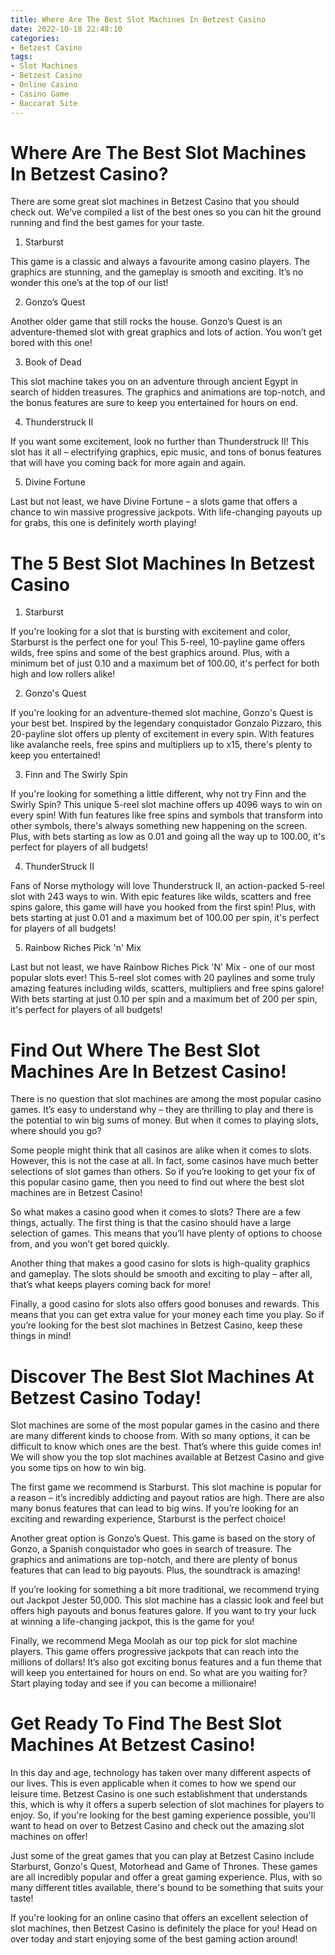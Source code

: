 ```yaml
---
title: Where Are The Best Slot Machines In Betzest Casino
date: 2022-10-18 22:48:10
categories:
- Betzest Casino
tags:
- Slot Machines
- Betzest Casino
- Online Casino
- Casino Game
- Baccarat Site
---
```



#  Where Are The Best Slot Machines In Betzest Casino?

There are some great slot machines in Betzest Casino that you should check out. We’ve compiled a list of the best ones so you can hit the ground running and find the best games for your taste.

1. Starburst

This game is a classic and always a favourite among casino players. The graphics are stunning, and the gameplay is smooth and exciting. It’s no wonder this one’s at the top of our list!

2. Gonzo’s Quest

Another older game that still rocks the house. Gonzo’s Quest is an adventure-themed slot with great graphics and lots of action. You won’t get bored with this one!

3. Book of Dead

This slot machine takes you on an adventure through ancient Egypt in search of hidden treasures. The graphics and animations are top-notch, and the bonus features are sure to keep you entertained for hours on end.

4. Thunderstruck II

If you want some excitement, look no further than Thunderstruck II! This slot has it all – electrifying graphics, epic music, and tons of bonus features that will have you coming back for more again and again.

5. Divine Fortune

Last but not least, we have Divine Fortune – a slots game that offers a chance to win massive progressive jackpots. With life-changing payouts up for grabs, this one is definitely worth playing!

#  The 5 Best Slot Machines In Betzest Casino

1. Starburst

If you're looking for a slot that is bursting with excitement and color, Starburst is the perfect one for you! This 5-reel, 10-payline game offers wilds, free spins and some of the best graphics around. Plus, with a minimum bet of just 0.10 and a maximum bet of 100.00, it's perfect for both high and low rollers alike!

2. Gonzo's Quest

If you're looking for an adventure-themed slot machine, Gonzo's Quest is your best bet. Inspired by the legendary conquistador Gonzalo Pizzaro, this 20-payline slot offers up plenty of excitement in every spin. With features like avalanche reels, free spins and multipliers up to x15, there's plenty to keep you entertained!

3. Finn and The Swirly Spin

 If you're looking for something a little different, why not try Finn and the Swirly Spin? This unique 5-reel slot machine offers up 4096 ways to win on every spin! With fun features like free spins and symbols that transform into other symbols, there's always something new happening on the screen. Plus, with bets starting as low as 0.01 and going all the way up to 100.00, it's perfect for players of all budgets!

4. ThunderStruck II

Fans of Norse mythology will love Thunderstruck II, an action-packed 5-reel slot with 243 ways to win. With epic features like wilds, scatters and free spins galore, this game will have you hooked from the first spin! Plus, with bets starting at just 0.01 and a maximum bet of 100.00 per spin, it's perfect for players of all budgets!

5. Rainbow Riches Pick 'n' Mix

Last but not least, we have Rainbow Riches Pick 'N' Mix - one of our most popular slots ever! This 5-reel slot comes with 20 paylines and some truly amazing features including wilds, scatters, multipliers and free spins galore! With bets starting at just 0.10 per spin and a maximum bet of 200 per spin, it's perfect for players of all budgets!

#  Find Out Where The Best Slot Machines Are In Betzest Casino!

There is no question that slot machines are among the most popular casino games. It’s easy to understand why – they are thrilling to play and there is the potential to win big sums of money. But when it comes to playing slots, where should you go?

Some people might think that all casinos are alike when it comes to slots. However, this is not the case at all. In fact, some casinos have much better selections of slot games than others. So if you’re looking to get your fix of this popular casino game, then you need to find out where the best slot machines are in Betzest Casino!

So what makes a casino good when it comes to slots? There are a few things, actually. The first thing is that the casino should have a large selection of games. This means that you’ll have plenty of options to choose from, and you won’t get bored quickly.

Another thing that makes a good casino for slots is high-quality graphics and gameplay. The slots should be smooth and exciting to play – after all, that’s what keeps players coming back for more!

Finally, a good casino for slots also offers good bonuses and rewards. This means that you can get extra value for your money each time you play. So if you’re looking for the best slot machines in Betzest Casino, keep these things in mind!

#  Discover The Best Slot Machines At Betzest Casino Today! 

Slot machines are some of the most popular games in the casino and there are many different kinds to choose from. With so many options, it can be difficult to know which ones are the best. That’s where this guide comes in! We will show you the top slot machines available at Betzest Casino and give you some tips on how to win big.

The first game we recommend is Starburst. This slot machine is popular for a reason – it’s incredibly addicting and payout ratios are high. There are also many bonus features that can lead to big wins. If you’re looking for an exciting and rewarding experience, Starburst is the perfect choice!

Another great option is Gonzo’s Quest. This game is based on the story of Gonzo, a Spanish conquistador who goes in search of treasure. The graphics and animations are top-notch, and there are plenty of bonus features that can lead to big payouts. Plus, the soundtrack is amazing!

If you’re looking for something a bit more traditional, we recommend trying out Jackpot Jester 50,000. This slot machine has a classic look and feel but offers high payouts and bonus features galore. If you want to try your luck at winning a life-changing jackpot, this is the game for you!

Finally, we recommend Mega Moolah as our top pick for slot machine players. This game offers progressive jackpots that can reach into the millions of dollars! It’s also got exciting bonus features and a fun theme that will keep you entertained for hours on end. So what are you waiting for? Start playing today and see if you can become a millionaire!

#  Get Ready To Find The Best Slot Machines At Betzest Casino!

In this day and age, technology has taken over many different aspects of our lives. This is even applicable when it comes to how we spend our leisure time. Betzest Casino is one such establishment that understands this, which is why it offers a superb selection of slot machines for players to enjoy. So, if you're looking for the best gaming experience possible, you'll want to head on over to Betzest Casino and check out the amazing slot machines on offer!

Just some of the great games that you can play at Betzest Casino include Starburst, Gonzo's Quest, Motorhead and Game of Thrones. These games are all incredibly popular and offer a great gaming experience. Plus, with so many different titles available, there's bound to be something that suits your taste!

If you're looking for an online casino that offers an excellent selection of slot machines, then Betzest Casino is definitely the place for you! Head on over today and start enjoying some of the best gaming action around!